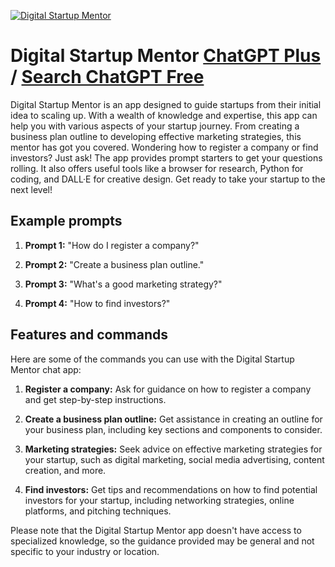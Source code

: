 
[![Digital Startup Mentor](https://files.oaiusercontent.com/file-Pf4TurD3Qgh2uXVYW6CpY0me?se=2123-10-17T03%3A15%3A50Z&sp=r&sv=2021-08-06&sr=b&rscc=max-age%3D31536000%2C%20immutable&rscd=attachment%3B%20filename%3Df2bd436b-a531-43d6-a36b-d5d04ebbe19e.png&sig=6h2Kx4tGX%2BHSj6n/sULFPJDKtTqcyGH/1qKp1Ub8EgU%3D)](https://chat.openai.com/g/g-MFjXsYjap-digital-startup-mentor)

# Digital Startup Mentor [ChatGPT Plus](https://chat.openai.com/g/g-MFjXsYjap-digital-startup-mentor) / [Search ChatGPT Free](https://gptcall.net/index.html#/?search=Digital%20Startup%20Mentor)

Digital Startup Mentor is an app designed to guide startups from their initial idea to scaling up. With a wealth of knowledge and expertise, this app can help you with various aspects of your startup journey. From creating a business plan outline to developing effective marketing strategies, this mentor has got you covered. Wondering how to register a company or find investors? Just ask! The app provides prompt starters to get your questions rolling. It also offers useful tools like a browser for research, Python for coding, and DALL·E for creative design. Get ready to take your startup to the next level!

## Example prompts

1. **Prompt 1:** "How do I register a company?"

2. **Prompt 2:** "Create a business plan outline."

3. **Prompt 3:** "What's a good marketing strategy?"

4. **Prompt 4:** "How to find investors?"

## Features and commands

Here are some of the commands you can use with the Digital Startup Mentor chat app:

1. **Register a company:** Ask for guidance on how to register a company and get step-by-step instructions.

2. **Create a business plan outline:** Get assistance in creating an outline for your business plan, including key sections and components to consider.

3. **Marketing strategies:** Seek advice on effective marketing strategies for your startup, such as digital marketing, social media advertising, content creation, and more.

4. **Find investors:** Get tips and recommendations on how to find potential investors for your startup, including networking strategies, online platforms, and pitching techniques.

Please note that the Digital Startup Mentor app doesn't have access to specialized knowledge, so the guidance provided may be general and not specific to your industry or location.


